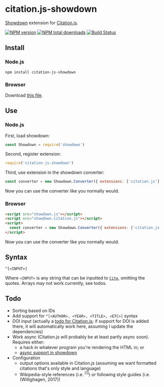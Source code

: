 # citation.js-showdown

[Showdown](https://github.com/showdownjs/showdown) extension for [Citation.js](https://github.com/larsgw/citation.js).

[![NPM version](https://img.shields.io/npm/v/citation-js-showdown.svg)](https://npmjs.org/citation-js-showdown)
[![NPM total downloads](https://img.shields.io/npm/dt/citation-js-showdown.svg)](https://npmjs.org/citation-js-showdown)
[![Build Status](https://travis-ci.org/larsgw/citation.js-showdown.svg?branch=master)](https://travis-ci.org/larsgw/citation.js-showdown)

## Install

### Node.js

    npm install citation-js-showdown

### Browser

Download [this file](https://github.com/larsgw/citation.js-showdown/blob/master/build/showdown.citation.js).

## Use

### Node.js

First, load showdown:

```js
const Showdown = require('showdown')
```

Second, register extension:

```js
require('citation-js-showdown')
```

Third, use extension in the showdown converter:

```js
const converter = new Showdown.Converter({ extensions: ['citation.js'] })
```

Now you can use the converter like you normally would.

### Browser

```html
<script src="showdown.js"></script>
<script src="showdown.citation.js"></script>
<script>
  const converter = new Showdown.Converter({ extensions: ['citation.js'] })
</script>
```

Now you can use the converter like you normally would.

## Syntax

    ^[<INPUT>]

Where `<INPUT>` is any string that can be inputted to [`Cite`](https://github.com/larsgw/citation.js#citation.cite), omitting
the quotes. Arrays may not work currently, see todos.

## Todo

* Sorting based on IDs
* Add support for `^[<AUTHOR>, <YEAR>, <TITLE>, <ETC>]` syntax
* DOI input (actually a [todo for Citation.js](https://github.com/larsgw/citation.js/issues/25);
  if support for DOI is added there, it will automatically work here, assuming I update the dependencies)
* Work async (Citation.js will probably be at least partly async soon). Requires either:
    * a hack in whatever program you're rendering the HTML in; or
    * [async support in showdown](https://github.com/showdownjs/showdown/issues/322)
* Configuration
    * output options available in Citation.js (assuming we want formatted citations that's only style and language)
    * Wikipedia-style references (i.e. <sup>[1]</sup>) or following style guides (i.e. (Willighagen, 2017))